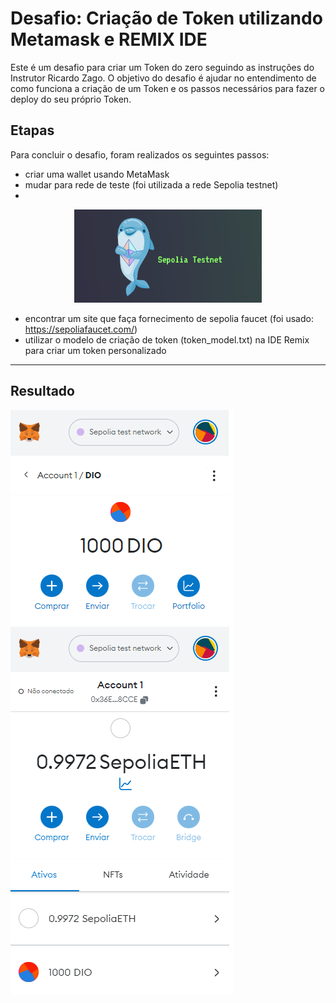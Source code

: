 # Desafio: Criação de Token utilizando Metamask e REMIX IDE

Este é um desafio para criar um Token do zero seguindo as instruções do Instrutor Ricardo Zago. O objetivo do desafio é ajudar no entendimento de como funciona a criação de um Token e os passos necessários para fazer o deploy do seu próprio Token.

## Etapas

Para concluir o desafio, foram realizados os seguintes passos:

- criar uma wallet usando MetaMask
- mudar para rede de teste (foi utilizada a rede Sepolia testnet)
- 
<center>
    <img src="sepolia_testnet.png" alt="Ethereum logo" width="300"/>
</center>

- encontrar um site que faça fornecimento de sepolia faucet (foi usado: https://sepoliafaucet.com/)
- utilizar o modelo de criação de token (token_model.txt) na IDE Remix para criar um token personalizado

------

## Resultado

![new token](new_token.png)
![wallet](wallet.png)